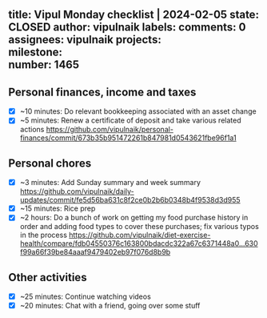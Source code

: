 title:	Vipul Monday checklist | 2024-02-05
state:	CLOSED
author:	vipulnaik
labels:	
comments:	0
assignees:	vipulnaik
projects:	
milestone:	
number:	1465
--
## Personal finances, income and taxes

- [x] ~10 minutes: Do relevant bookkeeping associated with an asset change
- [x] ~5 minutes: Renew a certificate of deposit and take various related actions https://github.com/vipulnaik/personal-finances/commit/673b35b951472261b847981d0543621fbe96f1a1

## Personal chores

- [x] ~3 minutes: Add Sunday summary and week summary https://github.com/vipulnaik/daily-updates/commit/fe5d56ba631c8f2ce0b2b6b0348b4f9538d3d955
- [x] ~15 minutes: Rice prep
- [x] ~2 hours: Do a bunch of work on getting my food purchase history in order and adding food types to cover these purchases; fix various typos in the process https://github.com/vipulnaik/diet-exercise-health/compare/fdb04550376c163800bdacdc322a67c6371448a0...630f99a66f39be84aaaf9479402eb97f076d8b9b 

## Other activities

- [x] ~25 minutes: Continue watching videos
- [x] ~20 minutes: Chat with a friend, going over some stuff
